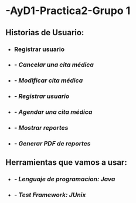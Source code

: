 # -AyD1-Practica2-Grupo 1

## Historias de Usuario:
* ### Registrar usuario
* ### - *Cancelar una cita médica* 
* ### - *Modificar cita médica* 
* ### - *Registrar usuario*
* ### - *Agendar una cita médica*
* ### - *Mostrar reportes*
* ### - *Generar PDF de reportes*
## Herramientas que vamos a usar:
* ### - *Lenguaje de programacion: Java*
* ### - *Test Framework: JUnix*
